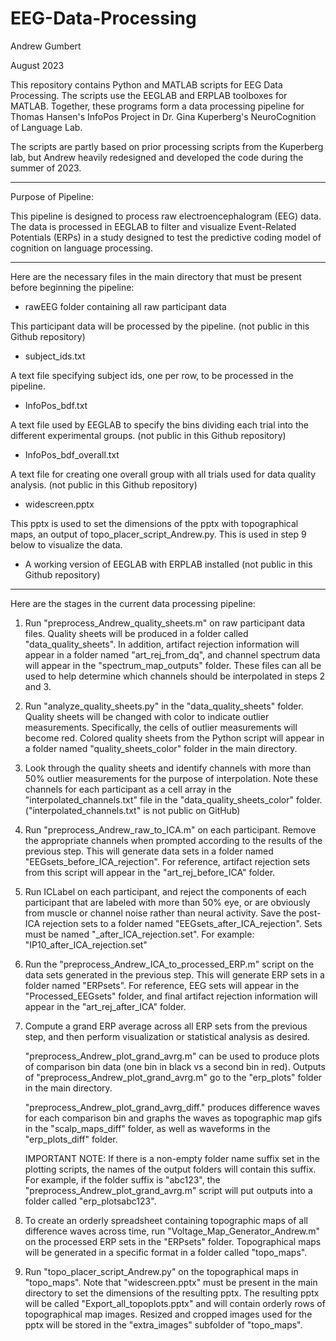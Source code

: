 # EEG-Data-Processing
Andrew Gumbert 

August 2023


This repository contains Python and MATLAB scripts for EEG Data Processing.
The scripts use the EEGLAB and ERPLAB toolboxes for MATLAB.
Together, these programs form a data processing pipeline for Thomas Hansen's
InfoPos Project in Dr. Gina Kuperberg's NeuroCognition of Language Lab.

The scripts are partly based on prior processing scripts from the
Kuperberg lab, but Andrew heavily redesigned and developed the code
during the summer of 2023.

-----------------------------------------------------------------------

Purpose of Pipeline:

This pipeline is designed to process raw electroencephalogram (EEG) data.
The data is processed in EEGLAB to filter and visualize Event-Related 
Potentials (ERPs) in a study designed to test the predictive coding model
of cognition on language processing.

-----------------------------------------------------------------------
Here are the necessary files in the main directory that must be present
before beginning the pipeline:


- rawEEG folder containing all raw participant data

This participant data will be processed by the pipeline.
(not public in this Github repository)

- subject_ids.txt

A text file specifying subject ids, one per row, to be processed in
the pipeline.

- InfoPos_bdf.txt

A text file used by EEGLAB to specify the bins dividing each trial into
the different experimental groups.
(not public in this Github repository)

- InfoPos_bdf_overall.txt

A text file for creating one overall group with all trials used for
data quality analysis.
(not public in this Github repository)

- widescreen.pptx

This pptx is used to set the dimensions of the pptx with topographical maps,
an output of topo_placer_script_Andrew.py. This is used in step 9 below to
visualize the data.

- A working version of EEGLAB with ERPLAB installed
(not public in this Github repository)

-----------------------------------------------------------------------
Here are the stages in the current data processing pipeline:

1. Run "preprocess_Andrew_quality_sheets.m" on raw participant data files.
   Quality sheets will be produced in a folder called "data_quality_sheets".
   In addition, artifact rejection information will appear in a folder 
   named "art_rej_from_dq", and channel spectrum data will appear in the 
   "spectrum_map_outputs" folder. These files can all be used to help 
   determine which channels should be interpolated in steps 2 and 3. 

2. Run "analyze_quality_sheets.py" in the "data_quality_sheets" folder.
   Quality sheets will be changed with color to indicate outlier measurements.
   Specifically, the cells of outlier measurements will become red. 
   Colored quality sheets from the Python script will appear in a folder 
   named "quality_sheets_color" folder in the main directory. 

3. Look through the quality sheets and identify channels with more than 50% 
   outlier measurements for the purpose of interpolation. Note these channels
   for each participant as a cell array in the "interpolated_channels.txt" file 
   in the "data_quality_sheets_color" folder. ("interpolated_channels.txt" is
   not public on GitHub)

5. Run "preprocess_Andrew_raw_to_ICA.m" on each participant. Remove the appropriate 
   channels when prompted according to the results of the previous step. 
   This will generate data sets in a folder named "EEGsets_before_ICA_rejection".
   For reference, artifact rejection sets from this script will appear in the 
   "art_rej_before_ICA" folder.

6. Run ICLabel on each participant, and reject the components of each participant
   that are labeled with more than 50% eye, or are obviously from muscle or 
   channel noise rather than neural activity. Save the post-ICA rejection sets to
   a folder named "EEGsets_after_ICA_rejection". Sets must be named
   "<subject id>_after_ICA_rejection.set". 
   For example: "IP10_after_ICA_rejection.set"

7. Run the "preprocess_Andrew_ICA_to_processed_ERP.m" script on the data sets 
   generated in the previous step. This will generate ERP sets in a folder named
   "ERPsets". For reference, EEG sets will appear in the "Processed_EEGsets" folder,
   and final artifact rejection information will appear in the "art_rej_after_ICA"
   folder.

9. Compute a grand ERP average across all ERP sets from the previous 
   step, and then perform visualization or statistical analysis as desired. 

   "preprocess_Andrew_plot_grand_avrg.m" can be used to produce plots 
   of comparison bin data (one bin in black vs a second bin in red).
   Outputs of "preprocess_Andrew_plot_grand_avrg.m" go to the "erp_plots"
   folder in the main directory. 

   "preprocess_Andrew_plot_grand_avrg_diff." produces difference waves for
   each comparison bin and graphs the waves as topographic map gifs in the 
   "scalp_maps_diff" folder, as well as waveforms in the "erp_plots_diff"
   folder. 

   IMPORTANT NOTE: If there is a non-empty folder name suffix set in the 
   plotting scripts, the names of the output folders will contain this 
   suffix. For example, if the folder suffix is "abc123", the 
   "preprocess_Andrew_plot_grand_avrg.m" script will put outputs into 
   a folder called "erp_plotsabc123".

10. To create an orderly spreadsheet containing topographic maps of all 
   difference waves across time, run "Voltage_Map_Generator_Andrew.m" 
   on the processed ERP sets in the "ERPsets" folder. Topographical 
   maps will be generated in a specific format in a folder called "topo_maps".

11. Run "topo_placer_script_Andrew.py" on the topographical maps in "topo_maps".
   Note that "widescreen.pptx" must be present in the main directory to 
   set the dimensions of the resulting pptx. The resulting pptx will be 
   called "Export_all_topoplots.pptx" and will contain orderly rows of 
   topographical map images. Resized and cropped images used for the pptx 
   will be stored in the "extra_images" subfolder of "topo_maps".
   



